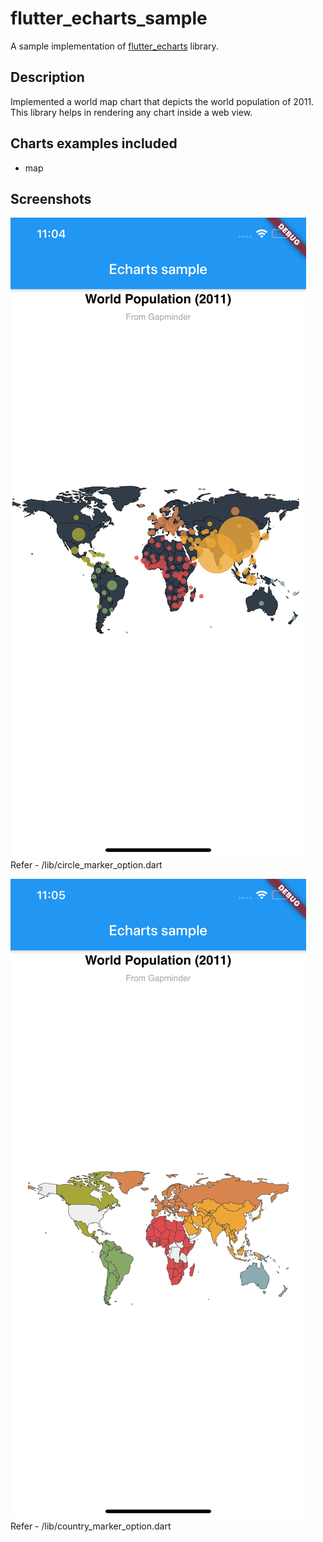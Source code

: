 # flutter_echarts_sample

A sample implementation of [flutter_echarts](https://pub.dev/packages/flutter_echarts) library. 

## Description
Implemented a world map chart that depicts the world population of 2011.
This library helps in rendering any chart inside a web view.

## Charts examples included
* map

## Screenshots
![Map chart example 1](/screenshots/example1.png)
Refer - /lib/circle_marker_option.dart

![Map chart example 2](/screenshots/example2.png)
Refer - /lib/country_marker_option.dart